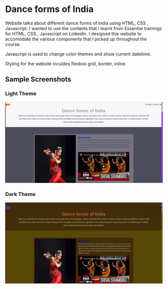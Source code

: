 # Dance forms of India

Website talks about different dance forms of India using HTML, CSS , Javascript. I wanted to use the contents that I learnt from Essential trainings for HTML, CSS , Javascript on LinkedIn. I designed this website to accomodate the various components that I picked up throughout the course.

Javascript is used to change color-themes and show current datetime.

Styling for the website inculdes flexbox grid, border, inline.

## Sample Screenshots

### Light Theme

![Light-theme](./Documents/Light-theme.png)

### Dark Theme

![Dark-theme](./Documents/Dark-theme.png)
